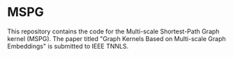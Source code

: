 # MSPG
This repository contains the code for the Multi-scale Shortest-Path Graph kernel (MSPG). The paper titled "Graph Kernels Based on Multi-scale Graph
Embeddings" is submitted to IEEE TNNLS.
